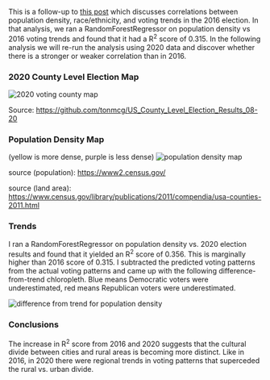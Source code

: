 This is a follow-up to [this post](https://datascience.stromsy.com/2020-07-28-county-voting/) which discusses correlations between
population density, race/ethnicity, and voting trends in the 2016 election. In that analysis, we ran a RandomForestRegressor
on population density vs 2016 voting trends and found that it had a R<sup>2</sup> score of 0.315. In the following analysis we will
re-run the analysis using 2020 data and discover whether there is a stronger or weaker correlation than in 2016.

### 2020 County Level Election Map

![2020 voting county map](https://stromsy.nfshost.com/content/diff_df_2020.png)

Source: https://github.com/tonmcg/US_County_Level_Election_Results_08-20

### Population Density Map
(yellow is more dense, purple is less dense)
![population density map](https://stromsy.nfshost.com/content/dens_df_2020.png)

source (population): https://www2.census.gov/

source (land area): https://www.census.gov/library/publications/2011/compendia/usa-counties-2011.html

### Trends

I ran a RandomForestRegressor on population density vs. 2020 election results and found that it yielded an R<sup>2</sup> score of 0.356. This is marginally higher
than 2016 score of 0.315. I subtracted the predicted voting patterns from the actual voting patterns and
came up with the following difference-from-trend chloropleth. Blue means Democratic voters were underestimated, red means Republican voters were
underestimated.

![difference from trend for population density](https://stromsy.nfshost.com/content/trend_df_2020.png)

### Conclusions

The increase in R<sup>2</sup> score from 2016 and 2020 suggests that the cultural divide between cities and rural areas is becoming more distinct.
Like in 2016, in 2020 there were regional trends in voting patterns that superceded the rural vs. urban divide.
